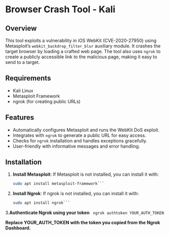 # Browser Crash Tool - Kali

## Overview

This tool exploits a vulnerability in iOS WebKit (CVE-2020-27950) using Metasploit’s `webkit_backdrop_filter_blur` auxiliary module. It crashes the target browser by loading a crafted web page. The tool also uses `ngrok` to create a publicly accessible link to the malicious page, making it easy to send to a target.

## Requirements

- Kali Linux
- Metasploit Framework
- ngrok (for creating public URLs)

## Features

- Automatically configures Metasploit and runs the WebKit DoS exploit.
- Integrates with `ngrok` to generate a public URL for easy access.
- Checks for `ngrok` installation and handles exceptions gracefully.
- User-friendly with informative messages and error handling.

## Installation

1. **Install Metasploit**: If Metasploit is not installed, you can install it with:
   ```bash
   sudo apt install metasploit-framework```
2. **Install Ngrok**: If ngrok is not installed, you can install it with:
   ```bash
   sudo apt install ngrok```
3.**Authenticate Ngrok using your token**
  ``` ngrok authtoken YOUR_AUTH_TOKEN```

**Replace YOUR_AUTH_TOKEN with the token you copied from the Ngrok Dashboard.**


